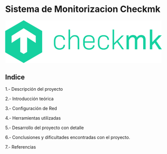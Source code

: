 # Sistema de Monitorizacion Checkmk
![image](/img/Checkmk.png)

## Indice
1.- Descripción del proyecto

2.- Introducción teórica

3.- Configuración de Red

4.- Herramientas utilizadas

5.- Desarrollo del proyecto con detalle

6.- Conclusiones y dificultades encontradas con el proyecto.

7.- Referencias
